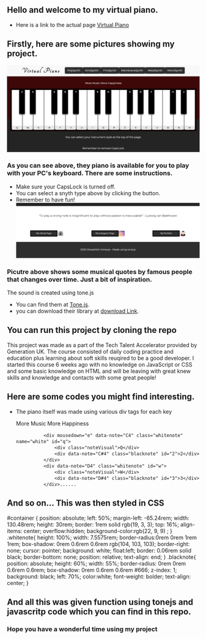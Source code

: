 ## Hello and welcome to my virtual piano.
 - Here is a link to the actual page [Virtual Piano](https://devashish-acharya.github.io/JS-Virtual-Piano/)
## Firstly, here are some pictures showing my project.
![The piano](readmeScreenshots/Screenshot1.png)
### As you can see above, they piano is available for you to play with your PC's keyboard. There are some instructions.
* Make sure your CapsLock is turned off.
* You can select a snyth type above by clicking the button.
* Remember to have fun!
![The Quotes](readmeScreenshots/Screenshot2.png)
### Picutre above shows some musical quotes by famous people that changes over time. Just a bit of inspiration.
The sound is created using tone.js
- You can find them at [Tone.js](https://tonejs.github.io/).
- you can download their library at [download Link](https://cdnjs.com/libraries/tone).
## You can run this project by cloning the repo 
This project was made as a part of the Tech Talent Accelerator provided by Generation UK. The course consisted of 
daily coding practice and education plus learning about soft skills reuqired to be a good developer. I started this course 6 weeks ago with no knowledge on JavaScript or CSS and some basic knowledge on HTML and will be leaving with great knew skills and knowledge and contacts with some great people!

## Here are some codes you might find interesting.

- The piano itself was made using various div tags for each key
        <div class="bg-1 text-center">
            <div id="pianoTop">
            <p>More Music More Happiness</p>
            </div>
            <div id="container" class="conClass">
                    
                <div mousedown="e" data-note="C4" class="whitenote" name="white" id="q">
                    <div class="noteVisual">Q</div>
                    <div data-note="C#4" class="blacknote" id="2">2</div>
                </div>
                <div data-note="D4" class="whitenote" id="w">
                    <div class="noteVisual">W</div>
                    <div data-note="D#4" class="blacknote" id="3">3</div>
                </div>......
## And so on... This was then styled in CSS

#container {
  position: absolute;
  left: 50%;
  margin-left: -65.24rem;
  width: 130.48rem;
  height: 30rem;
  border: 1rem solid rgb(19, 3, 3);
  top: 16%;
  align-items: center;
  overflow:hidden;
  background-color:rgb(22, 9, 9) ;
}
.whitenote{
  height: 100%;
  width: 7.5575rem;
  border-radius:0rem 0rem 1rem 1rem;
  box-shadow: 0rem 0.6rem 0.6rem rgb(104, 103, 103);
  border-right: none;
  cursor: pointer;
  background: white;
  float:left;
  border: 0.06rem solid black; 
  border-bottom: none;
  position: relative;
  text-align: end;
}
.blacknote{
  position: absolute;
  height: 60%;
  width: 55%;
  border-radius: 0rem 0rem 0.6rem 0.6rem;
  box-shadow: 0rem 0.6rem 0.6rem #666;
  z-index: 1;
  background: black;
  left: 70%;
  color:white;
  font-weight: bolder;
  text-align: center;
}
## And all this was given function using tonejs and javascritp code which you can find in this repo.
### Hope you have a wonderful time using my project


